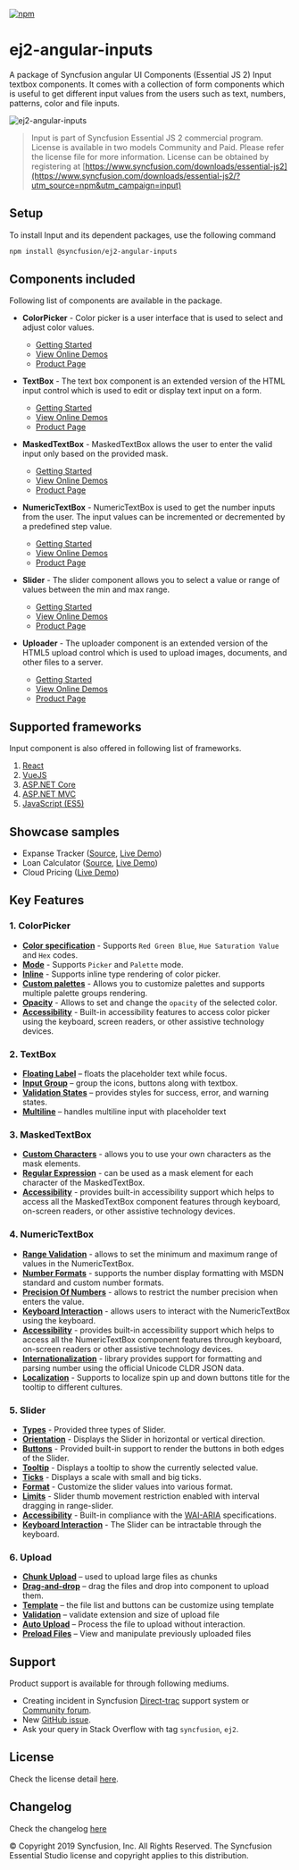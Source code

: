 [![npm](http://ej2.syncfusion.com/github-badges?package=@syncfusion/ej2-angular-inputs)](https://www.npmjs.com/package/@syncfusion/ej2-angular-inputs)

# ej2-angular-inputs

A package of Syncfusion angular UI Components (Essential JS 2) Input textbox components. It comes with a collection of form components which is useful to get different input values from the users such as text, numbers, patterns, color and file inputs.

![ej2-angular-inputs](https://ej2.syncfusion.com/products/images/input/readme.gif)

> Input is part of Syncfusion Essential JS 2 commercial program. License is available in two models Community and Paid. Please refer the license file for more information. License can be obtained by registering at [https://www.syncfusion.com/downloads/essential-js2](https://www.syncfusion.com/downloads/essential-js2/?utm_source=npm&utm_campaign=input)

## Setup

To install Input and its dependent packages, use the following command

```sh
npm install @syncfusion/ej2-angular-inputs
```

## Components included

Following list of components are available in the package.

* **ColorPicker** - Color picker is a user interface that is used to select and adjust color values.
  * [Getting Started](https://ej2.syncfusion.com/angular/documentation/color-picker/getting-started/?utm_source=npm&utm_campaign=color-picker)
  * [View Online Demos](https://ej2.syncfusion.com/angular/demos/?utm_source=npm&utm_campaign=color-picker#/material/color-picker/default)
  * [Product Page](https://www.syncfusion.com/angular-ui-components/color-picker)

* **TextBox** - The text box component is an extended version of the HTML input control which is used to edit or display text input on a form.
  * [Getting Started](https://ej2.syncfusion.com/angular/documentation/textbox/getting-started/?utm_source=npm&utm_campaign=textbox)
  * [View Online Demos](https://ej2.syncfusion.com/angular/demos/?utm_source=npm&utm_campaign=textbox#/material/textboxes/default)
  * [Product Page](https://www.syncfusion.com/angular-ui-components/text-box/?utm_source=npm&utm_campaign=text-box)

* **MaskedTextBox** - MaskedTextBox allows the user to enter the valid input only based on the provided mask.
  * [Getting Started](https://ej2.syncfusion.com/angular/documentation/maskedtextbox/getting-started/?utm_source=npm&utm_campaign=maskedtextbox)
  * [View Online Demos](https://ej2.syncfusion.com/angular/demos/?utm_source=npm&utm_campaign=maskedtextbox#/material/maskedtextbox/default)
  * [Product Page](https://www.syncfusion.com/angular-ui-components/maskedtextbox/?utm_source=npm&utm_campaign=maskedtextbox)

* **NumericTextBox** - NumericTextBox is used to get the number inputs from the user. The input values can be incremented or decremented by a predefined step value.
  * [Getting Started](https://ej2.syncfusion.com/angular/documentation/numerictextbox/getting-started/?utm_source=npm&utm_campaign=numerictextbox)
  * [View Online Demos](https://ej2.syncfusion.com/angular/demos/?utm_source=npm&utm_campaign=numerictextbox#/material/numerictextbox/default)
  * [Product Page](https://www.syncfusion.com/angular-ui-components/numerictextbox/?utm_source=npm&utm_campaign=numerictextbox)

* **Slider** - The slider component allows you to select a value or range of values between the min and max range.
  * [Getting Started](https://ej2.syncfusion.com/angular/documentation/slider/getting-started/?utm_source=npm&utm_campaign=slider)
  * [View Online Demos](https://ej2.syncfusion.com/angular/demos/?utm_source=npm&utm_campaign=slider#/material/slider/default)
  * [Product Page](https://www.syncfusion.com/angular-ui-components/slider/?utm_source=npm&utm_campaign=slider)

* **Uploader** - The uploader component is an extended version of the HTML5 upload control which is used to upload images, documents, and other files to a server.
  * [Getting Started](https://ej2.syncfusion.com/angular/documentation/uploader/getting-started/?utm_source=npm&utm_campaign=upload)
  * [View Online Demos](https://ej2.syncfusion.com/angular/demos/?utm_source=npm&utm_campaign=uploader#/material/uploader/default)
  * [Product Page](https://www.syncfusion.com/angular-ui-components/uploader/?utm_source=npm&utm_campaign=uploader)

## Supported frameworks

Input component is also offered in following list of frameworks.

1. [React](https://github.com/syncfusion/ej2-react-ui-components/tree/master/components/inputs?utm_source=npm&utm_campaign=input)
2. [VueJS](https://github.com/syncfusion/ej2-vue-ui-components/tree/master/components/inputs/?utm_source=npm&utm_campaign=input)
3. [ASP.NET Core](https://www.syncfusion.com/aspnet-core-ui-controls/numeric-textbox/?utm_source=npm&utm_campaign=input)
4. [ASP.NET MVC](https://www.syncfusion.com/aspnet-mvc-ui-controls/input-mask/?utm_source=npm&utm_campaign=input)
5. [JavaScript (ES5)](https://www.syncfusion.com/javascript-ui-controls/range-slider/?utm_source=npm&utm_campaign=input)

## Showcase samples

* Expanse Tracker ([Source](https://github.com/syncfusion/ej2-showcase-ts-expensetracker), [Live Demo]( https://ej2.syncfusion.com/showcase/angular/expensetracker/?utm_source=npm&utm_campaign=numerictextbox#/expense))
* Loan Calculator ([Source](https://github.com/syncfusion/ej2-showcase-angular-loancalculator), [Live Demo]( https://ej2.syncfusion.com/showcase/angular/loancalculator/?utm_source=npm&utm_campaign=slider))
* Cloud Pricing ([Live Demo](https://ej2.syncfusion.com/angular/demos/?utm_source=npm&utm_campaign=slider#/material/slider/azure-pricing))

## Key Features

### 1. ColorPicker
- [**Color specification**](https://ej2.syncfusion.com/angular/demos/?utm_source=npm&utm_campaign=color-picker#/material/color-picker/default) - Supports `Red Green Blue`, `Hue Saturation Value` and `Hex` codes.
- [**Mode**](https://ej2.syncfusion.com/angular/documentation/color-picker/mode-and-value#mode-and-value) - Supports `Picker` and `Palette` mode.
- [**Inline**](https://ej2.syncfusion.com/angular/demos/?utm_source=npm&utm_campaign=color-picker#/material/color-picker/inline) - Supports inline type rendering of color picker.
- [**Custom palettes**](https://ej2.syncfusion.com/angular/demos/?utm_source=npm&utm_campaign=color-picker#/material/color-picker/custom) - Allows you to customize palettes and supports multiple palette groups rendering.
- [**Opacity**](https://ej2.syncfusion.com/angular/documentation/color-picker/mode-and-value#color-value) - Allows to set and change the `opacity` of the selected color.
- [**Accessibility**](https://ej2.syncfusion.com/angular/documentation/color-picker/accessibility#accessibility) - Built-in accessibility features to access color picker using the keyboard, screen readers, or other assistive technology devices.

### 2. TextBox
- [**Floating Label**](https://ej2.syncfusion.com/angular/demos/?utm_source=npm&utm_campaign=textbox#/material/textboxes/default) – floats the placeholder text while focus.
- [**Input Group**](https://ej2.syncfusion.com/angular/demos/?utm_source=npm&utm_campaign=textbox#/material/textboxes/default) – group the icons, buttons along with textbox.
- [**Validation States**](https://ej2.syncfusion.com/angular/demos/?utm_source=npm&utm_campaign=textbox#/material/textboxes/default) – provides styles for success, error, and warning states.
- [**Multiline**](https://ej2.syncfusion.com/angular/demos/?utm_source=npm&utm_campaign=textbox#/material/textboxes/default) – handles multiline input with placeholder text

### 3. MaskedTextBox
- [**Custom Characters**](https://ej2.syncfusion.com/angular/demos/?utm_source=npm&utm_campaign=maskedtextbox#/material/maskedtextbox/custommask) - allows you to use your own characters as the mask elements.
- [**Regular Expression**](https://ej2.syncfusion.com/angular/documentation/maskedtextbox/mask-configuration#regular-expression?utm_source=npm&utm_campaign=maskedtextbox#regular-expression) - can be used as a mask element for each character of the MaskedTextBox.
- [**Accessibility**](https://ej2.syncfusion.com/angular/documentation/maskedtextbox/accessibility?utm_source=npm&utm_campaign=maskedtextbox) - provides built-in accessibility support which helps to access all the MaskedTextBox component features through keyboard, on-screen readers, or other assistive technology devices.

### 4. NumericTextBox
- [**Range Validation**](https://ej2.syncfusion.com/angular/demos/?utm_source=npm&utm_campaign=numerictextbox#/material/numerictextbox/range) - allows to set the minimum and maximum range of values in the NumericTextBox.
- [**Number Formats**](https://ej2.syncfusion.com/angular/demos/?utm_source=npm&utm_campaign=numerictextbox#/material/numerictextbox/format) - supports the number display formatting with MSDN standard and custom number formats.
- [**Precision Of Numbers**](https://ej2.syncfusion.com/angular/demos/?utm_source=npm&utm_campaign=numerictextbox#/material/numerictextbox/restrict) - allows to restrict the number precision when enters the value.
- [**Keyboard Interaction**](https://ej2.syncfusion.com/angular/documentation/numerictextbox/accessibility#keyboard-interaction?utm_source=npm&utm_campaign=numerictextbox#keyboard-interaction) - allows users to interact with the NumericTextBox using the keyboard.
- [**Accessibility**](https://ej2.syncfusion.com/angular/documentation/numerictextbox/accessibility?utm_source=npm&utm_campaign=numerictextbox) - provides built-in accessibility support which helps to access all the NumericTextBox component features through keyboard, on-screen readers or other assistive technology devices.
- [**Internationalization**](https://ej2.syncfusion.com/angular/documentation/numerictextbox/internationalization.html?utm_source=npm&utm_campaign=numerictextbox) - library provides support for formatting and parsing number using the official Unicode CLDR JSON data.
- [**Localization**](https://ej2.syncfusion.com/angular/documentation/numerictextbox/globalization#internationalization?utm_source=npm&utm_campaign=numerictextbox#localization) - Supports to localize spin up and down buttons title for the tooltip to different cultures.

### 5. Slider
- [**Types**](https://ej2.syncfusion.com/angular/demos/?utm_source=npm&utm_campaign=slider#/material/slider/default) - Provided three types of Slider.
- [**Orientation**](https://ej2.syncfusion.com/angular/demos/?utm_source=npm&utm_campaign=slider#/material/slider/orientation) - Displays the Slider in horizontal or vertical direction.
- [**Buttons**](https://ej2.syncfusion.com/angular/demos/?utm_source=npm&utm_campaign=slider#/material/slider/tooltip) - Provided built-in support to render the buttons in both edges of the Slider.
- [**Tooltip**](https://ej2.syncfusion.com/angular/demos/?utm_source=npm&utm_campaign=slider#/material/slider/tooltip) - Displays a tooltip to show the currently selected value.
- [**Ticks**](https://ej2.syncfusion.com/angular/demos/?utm_source=npm&utm_campaign=slider#/material/slider/ticks) - Displays a scale with small and big ticks.
- [**Format**](https://ej2.syncfusion.com/angular/demos/?utm_source=npm&utm_campaign=slider#/material/slider/format) - Customize the slider values into various format.
- [**Limits**](https://ej2.syncfusion.com/angular/demos/?utm_source=npm&utm_campaign=slider#/material/slider/limits) - Slider thumb movement restriction enabled with interval dragging in range-slider.
- [**Accessibility**](https://ej2.syncfusion.com/angular/demos/?utm_source=npm&utm_campaign=slider#/material/slider/default) - Built-in compliance with the [WAI-ARIA](http://www.w3.org/WAI/PF/aria-practices/) specifications.
- [**Keyboard Interaction**](https://ej2.syncfusion.com/angular/demos/?utm_source=npm&utm_campaign=slider#/material/slider/api) - The Slider can be intractable through the keyboard.

### 6. Upload
- [**Chunk Upload**](https://ej2.syncfusion.com/angular/demos/?utm_source=npm&utm_campaign=uploader#/material/uploader/chunk-upload) – used to upload large files as chunks
- [**Drag-and-drop**](https://ej2.syncfusion.com/angular/demos/?utm_source=npm&utm_campaign=uploader#/material/uploader/drop-area) – drag the files and drop into component to upload them.
- [**Template**](https://ej2.syncfusion.com/angular/demos/?utm_source=npm&utm_campaign=uploader#/material/uploader/custom-template) – the file list and buttons can be customize using template
- [**Validation**](https://ej2.syncfusion.com/angular/demos/?utm_source=npm&utm_campaign=uploader#/material/uploader/validation) – validate extension and size of upload file
- [**Auto Upload**](https://ej2.syncfusion.com/angular/demos/?utm_source=npm&utm_campaign=uploader#/material/uploader/default) – Process the file to upload without interaction.
- [**Preload Files**](https://ej2.syncfusion.com/angular/demos/?utm_source=npm&utm_campaign=uploader#/material/uploader/preloadfiles) – View and manipulate previously uploaded files

## Support

Product support is available for through following mediums.

* Creating incident in Syncfusion [Direct-trac](https://www.syncfusion.com/support/directtrac/incidents/?utm_source=npm&utm_campaign=input) support system or [Community forum](https://www.syncfusion.com/forums/essential-js2/?utm_source=npm&utm_campaign=input).
* New [GitHub issue](https://github.com/syncfusion/ej2-angular-ui-components/issues/new).
* Ask your query in Stack Overflow with tag `syncfusion`, `ej2`.

## License

Check the license detail [here](https://github.com/syncfusion/ej2-angular-ui-components/blob/master/license/?utm_source=npm&utm_campaign=input).

## Changelog

Check the changelog [here](https://github.com/syncfusion/ej2-angular-ui-components/blob/master/components/inputs/CHANGELOG.md/?utm_source=npm&utm_campaign=input)

© Copyright 2019 Syncfusion, Inc. All Rights Reserved. The Syncfusion Essential Studio license and copyright applies to this distribution.
